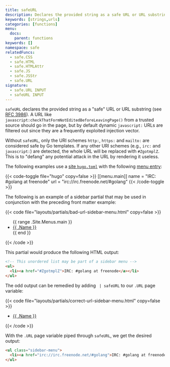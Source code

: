 ```yaml
---
title: safeURL
description: Declares the provided string as a safe URL or URL substring.
keywords: [strings,urls]
categories: [functions]
menu:
  docs:
    parent: functions
keywords: []
namespace: safe
relatedFuncs:
  - safe.CSS
  - safe.HTML
  - safe.HTMLAttr
  - safe.JS
  - safe.JSStr
  - safe.URL
signature:
  - safe.URL INPUT
  - safeURL INPUT
---
```


`safeURL` declares the provided string as a "safe" URL or URL substring (see [RFC 3986]). A URL like `javascript:checkThatFormNotEditedBeforeLeavingPage()` from a trusted source should go in the page, but by default dynamic `javascript:` URLs are filtered out since they are a frequently exploited injection vector.

Without `safeURL`, only the URI schemes `http:`, `https:` and `mailto:` are considered safe by Go templates. If any other URI schemes (e.g., `irc:` and `javascript:`) are detected, the whole URL will be replaced with `#ZgotmplZ`. This is to "defang" any potential attack in the URL by rendering it useless.

The following examples use a [site `hugo.toml`][configuration] with the following [menu entry][menus]:

{{< code-toggle file="hugo" copy=false >}}
[[menu.main]]
name = "IRC: #golang at freenode"
url = "irc://irc.freenode.net/#golang"
{{< /code-toggle >}}

The following is an example of a sidebar partial that may be used in conjunction with the preceding front matter example:

{{< code file="layouts/partials/bad-url-sidebar-menu.html" copy=false >}}
<!-- This unordered list may be part of a sidebar menu -->
<ul>
  {{ range .Site.Menus.main }}
    <li><a href="{{ .URL }}">{{ .Name }}</a></li>
  {{ end }}
</ul>
{{< /code >}}

This partial would produce the following HTML output:

```html
<!-- This unordered list may be part of a sidebar menu -->
<ul>
  <li><a href="#ZgotmplZ">IRC: #golang at freenode</a></li>
</ul>
```

The odd output can be remedied by adding ` | safeURL` to our `.URL` page variable:

{{< code file="layouts/partials/correct-url-sidebar-menu.html" copy=false >}}
<!-- This unordered list may be part of a sidebar menu -->
<ul>
    <li><a href="{{ .URL | safeURL }}">{{ .Name }}</a></li>
</ul>
{{< /code >}}

With the `.URL` page variable piped through `safeURL`, we get the desired output:

```html
<ul class="sidebar-menu">
  <li><a href="irc://irc.freenode.net/#golang">IRC: #golang at freenode</a></li>
</ul>
```

[configuration]: /getting-started/configuration/
[menus]: /content-management/menus/
[RFC 3986]: https://tools.ietf.org/html/rfc3986
